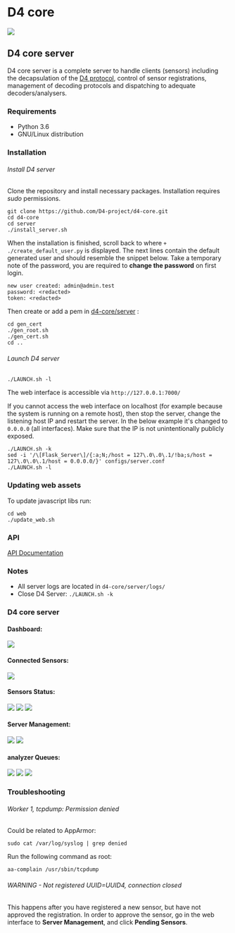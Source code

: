 # D4 core

![](https://www.d4-project.org/assets/images/logo.png)

## D4 core server

D4 core server is a complete server to handle clients (sensors) including the decapsulation of the [D4 protocol](https://github.com/D4-project/architecture/tree/master/format), control of
sensor registrations, management of decoding protocols and dispatching to adequate decoders/analysers.

### Requirements

- Python 3.6
- GNU/Linux distribution

### Installation

###### Install D4 server

Clone the repository and install necessary packages. Installation requires *sudo* permissions.

~~~~
git clone https://github.com/D4-project/d4-core.git
cd d4-core
cd server
./install_server.sh
~~~~

When the installation is finished, scroll back to where `+ ./create_default_user.py` is displayed. The next lines contain the default generated user and should resemble the snippet below. Take a temporary note of the password, you are required to **change the password** on first login.
~~~~
new user created: admin@admin.test
password: <redacted>
token: <redacted>
~~~~

Then create or add a pem in [d4-core/server](https://github.com/D4-project/d4-core/tree/master/server) :
~~~~
cd gen_cert
./gen_root.sh
./gen_cert.sh
cd ..
~~~~

###### Launch D4 server
~~~~
./LAUNCH.sh -l
~~~~

The web interface is accessible via `http://127.0.0.1:7000/`

If you cannot access the web interface on localhost (for example because the system is running on a remote host), then stop the server, change the listening host IP and restart the server. In the below example it's changed to `0.0.0.0` (all interfaces). Make sure that the IP is not unintentionally publicly exposed.

~~~~
./LAUNCH.sh -k
sed -i '/\[Flask_Server\]/{:a;N;/host = 127\.0\.0\.1/!ba;s/host = 127\.0\.0\.1/host = 0.0.0.0/}' configs/server.conf
./LAUNCH.sh -l
~~~~

### Updating web assets
To update javascript libs run:
~~~~
cd web
./update_web.sh
~~~~

### API

[API Documentation](https://github.com/D4-project/d4-core/tree/master/server/documentation/README.md)

### Notes

- All server logs are located in ``d4-core/server/logs/``
- Close D4 Server: ``./LAUNCH.sh -k``

### D4 core server

#### Dashboard:
![](https://raw.githubusercontent.com/D4-project/d4-core/master/doc/images/main.png)

#### Connected Sensors:
![](https://raw.githubusercontent.com/D4-project/d4-core/master/doc/images/sensor-mgmt.png)

#### Sensors Status:
![](https://raw.githubusercontent.com/D4-project/d4-core/master/doc/images/sensor_status.png)
![](https://raw.githubusercontent.com/D4-project/d4-core/master/doc/images/sensor_stat_types.png)
![](https://raw.githubusercontent.com/D4-project/d4-core/master/doc/images/sensor_stat_files.png)

#### Server Management:
![](https://raw.githubusercontent.com/D4-project/d4-core/master/doc/images/server-management.png)
![](https://raw.githubusercontent.com/D4-project/d4-core/master/doc/images/server-management-types.png)

#### analyzer Queues:
![](https://raw.githubusercontent.com/D4-project/d4-core/master/doc/images/analyzer-queues.png)
![](https://raw.githubusercontent.com/D4-project/d4-core/master/doc/images/create_analyzer_queue.png)
![](https://raw.githubusercontent.com/D4-project/d4-core/master/doc/images/analyzer-mgmt.png)

### Troubleshooting

###### Worker 1, tcpdump: Permission denied
Could be related to AppArmor:
~~~~
sudo cat /var/log/syslog | grep denied
~~~~
Run the following command as root:
~~~~
aa-complain /usr/sbin/tcpdump
~~~~

###### WARNING - Not registered UUID=UUID4, connection closed

This happens after you have registered a new sensor, but have not approved the registration. In order to approve the sensor, go in the web interface to **Server Management**, and click **Pending Sensors**.